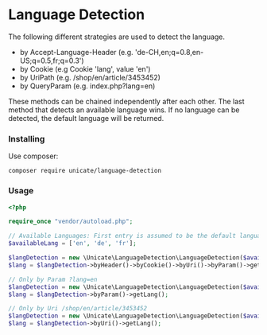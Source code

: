 # Language Detection

The following different strategies are used to detect the language. 

- by Accept-Language-Header (e.g. 'de-CH,en;q=0.8,en-US;q=0.5,fr;q=0.3')
- by Cookie (e.g Cookie 'lang', value 'en')
- by UriPath (e.g. /shop/en/article/3453452)
- by QueryParam (e.g. index.php?lang=en)

These methods can be chained independently after each other. 
The last method that detects an available language wins.
If no language can be detected, the default language will be returned.


### Installing

Use composer:

```
composer require unicate/language-detection
```

### Usage

```php
<?php

require_once "vendor/autoload.php";

// Available Languages: First entry is assumed to be the default language.
$availableLang = ['en', 'de', 'fr'];

$langDetection = new \Unicate\LanguageDetection\LanguageDetection($availableLang);
$lang = $langDetection->byHeader()->byCookie()->byUri()->byParam()->getLang();

// Only by Param ?lang=en
$langDetection = new \Unicate\LanguageDetection\LanguageDetection($availableLang);
$lang = $langDetection->byParam()->getLang();

// Only by Uri /shop/en/article/3453452
$langDetection = new \Unicate\LanguageDetection\LanguageDetection($availableLang);
$lang = $langDetection->byUri()->getLang();

```